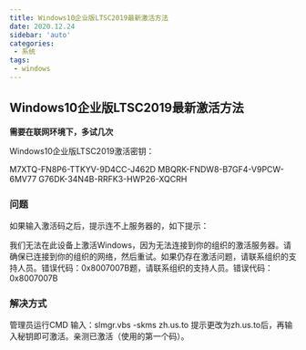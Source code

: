```yaml
---
title: Windows10企业版LTSC2019最新激活方法
date: 2020.12.24
sidebar: 'auto'
categories: 
 - 系统
tags:
 - windows
---
```


## Windows10企业版LTSC2019最新激活方法

**需要在联网环境下，多试几次**

Windows10企业版LTSC2019激活密钥： 

M7XTQ-FN8P6-TTKYV-9D4CC-J462D
MBQRK-FNDW8-B7GF4-V9PCW-6MV77
G76DK-34N4B-RRFK3-HWP26-XQCRH


### 问题

如果输入激活码之后，提示连不上服务器的，如下提示：

我们无法在此设备上激活Windows，因为无法连接到你的组织的激活服务器。请确保已连接到你的组织的网络，然后重试。如果仍存在激活问题，请联系组织的支持人员。错误代码：0x8007007B题，请联系组织的支持人员。错误代码：0x8007007B


### 解决方式

管理员运行CMD 输入：slmgr.vbs -skms zh.us.to 提示更改为zh.us.to后，再输入秘钥即可激活。亲测已激活（使用的第一个码）。




